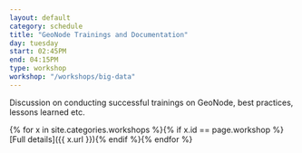 ```yaml
---
layout: default
category: schedule
title: "GeoNode Trainings and Documentation"
day: tuesday
start: 02:45PM
end: 04:15PM
type: workshop
workshop: "/workshops/big-data"
---
```


Discussion on conducting successful trainings on GeoNode, best practices, lessons learned etc.

{% for x in site.categories.workshops %}{% if x.id == page.workshop %}[Full details]({{ x.url }}){% endif %}{% endfor %}
